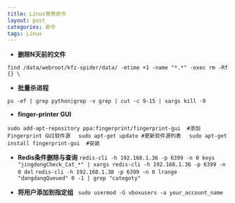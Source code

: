 ```yaml
---
title: Linux常用命令
layout: post
categories: 命令
tags: Linux
---
```


 - __删除N天前的文件__

`find /data/webroot/kfz-spider/data/ -mtime +1 -name "*.*" -exec rm -Rf {} \`

 
  

 - __批量杀进程__

`ps -ef | grep python|grep -v grep | cut -c 9-15 | xargs kill -9`
  

 - __finger-printer GUI__

`sudo add-apt-repository ppa:fingerprint/fingerprint-gui  #添加Fingerprint GUI软件源  `
`sudo apt-get update #更新软件源列表  `
`sudo apt-get install fingerprint-gui  #安装`
  

 - __Redis条件删除与查询__
`redis-cli -h 192.168.1.36 -p 6399 -n 0 keys "jingdongCheck_Cat_*" | xargs redis-cli -h 192.168.1.36 -p 6399 -n 0 del`
`redis-cli -h 192.168.1.38 -p 6399 -n 0 lrange "dangdangQueued" 0 -1 | grep "categoty"`

 - __将用户添加到指定组__
` sudo usermod -G vboxusers -a your_account_name`